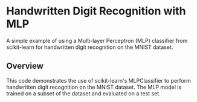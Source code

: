 # Handwritten Digit Recognition with MLP

A simple example of using a Multi-layer Perceptron (MLP) classifier from scikit-learn for handwritten digit recognition on the MNIST dataset.

## Overview

This code demonstrates the use of scikit-learn's MLPClassifier to perform handwritten digit recognition on the MNIST dataset. The MLP model is trained on a subset of the dataset and evaluated on a test set.
